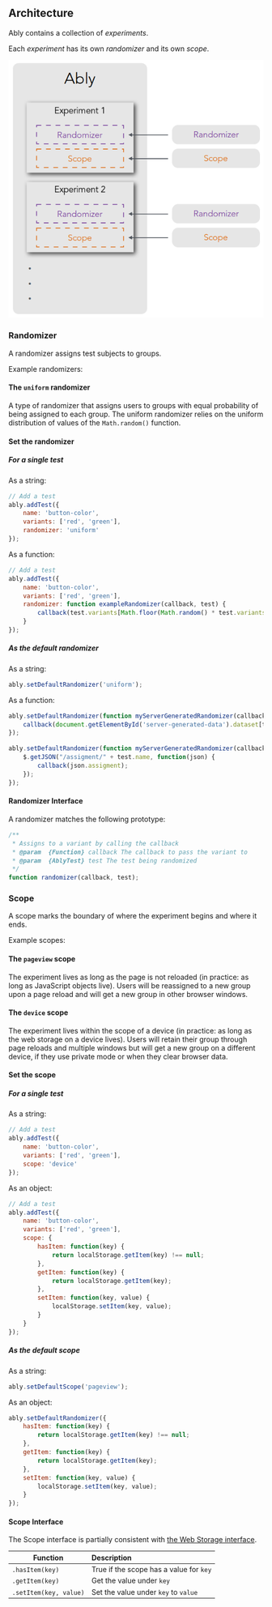 ## Architecture

Ably contains a collection of *experiments*.

Each *experiment* has its own *randomizer* and its own *scope*.

![Ably experiment architecture](ably-experiment-architecture.png)

### Randomizer ###

A randomizer assigns test subjects to groups.

Example randomizers:

#### The `uniform` randomizer

A type of randomizer that assigns users to groups with equal probability of being assigned to each group. The uniform randomizer relies on the uniform distribution of values of the `Math.random()` function.

#### Set the randomizer

##### For a single test

As a string:

```js
// Add a test
ably.addTest({
    name: 'button-color',
    variants: ['red', 'green'],
    randomizer: 'uniform'
});
```

As a function:

```js
// Add a test
ably.addTest({
    name: 'button-color',
    variants: ['red', 'green'],
    randomizer: function exampleRandomizer(callback, test) {
        callback(test.variants[Math.floor(Math.random() * test.variants.length)]);
    }
});
```

##### As the default randomizer

As a string:

```js
ably.setDefaultRandomizer('uniform');
```

As a function:

```js
ably.setDefaultRandomizer(function myServerGeneratedRandomizer(callback, test) {
    callback(document.getElementById('server-generated-data').dataset[test.name].assignment);
});
```

```js
ably.setDefaultRandomizer(function myServerGeneratedRandomizer(callback, test) {
    $.getJSON("/assigment/" + test.name, function(json) {
        callback(json.assigment);
    });
});
```

#### Randomizer Interface

A randomizer matches the following prototype:

```js
/**
 * Assigns to a variant by calling the callback
 * @param  {Function} callback The callback to pass the variant to
 * @param  {AblyTest} test The test being randomized
 */
function randomizer(callback, test);
```

### Scope

A scope marks the boundary of where the experiment begins and where it ends.

Example scopes:

#### The `pageview` scope

The experiment lives as long as the page is not reloaded (in practice: as long as JavaScript objects live). Users will be reassigned to a new group upon a page reload and will get a new group in other browser windows.

#### The `device` scope

The experiment lives within the scope of a device (in practice: as long as the web storage on a device lives). Users will retain their group through page reloads and multiple windows but will get a new group on a different device, if they use private mode or when they clear browser data.

#### Set the scope

##### For a single test

As a string:

```js
// Add a test
ably.addTest({
    name: 'button-color',
    variants: ['red', 'green'],
    scope: 'device'
});
```

As an object:

```js
// Add a test
ably.addTest({
    name: 'button-color',
    variants: ['red', 'green'],
    scope: {
        hasItem: function(key) {
            return localStorage.getItem(key) !== null;
        },
        getItem: function(key) {
            return localStorage.getItem(key);
        },
        setItem: function(key, value) {
            localStorage.setItem(key, value);
        }
    }
});
```

##### As the default scope

As a string:

```js
ably.setDefaultScope('pageview');
```

As an object:

```js
ably.setDefaultRandomizer({
    hasItem: function(key) {
        return localStorage.getItem(key) !== null;
    },
    getItem: function(key) {
        return localStorage.getItem(key);
    },
    setItem: function(key, value) {
        localStorage.setItem(key, value);
    }
});
```

#### Scope Interface

The Scope interface is partially consistent with [the Web Storage interface](http://dev.w3.org/html5/webstorage/#storage-0).

| Function                  | Description                              |
| ------------------------- | :--------------------------------------- |
| `.hasItem(key)`           | True if the scope has a value for `key`  |
| `.getItem(key)`           | Get the value under `key`                |
| `.setItem(key, value)`    | Set the value under `key` to `value`     |
